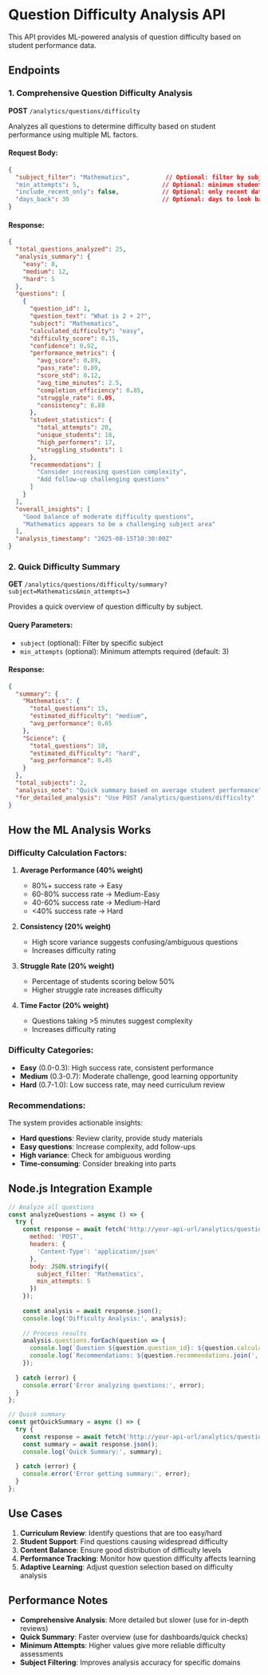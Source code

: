 # Question Difficulty Analysis API

This API provides ML-powered analysis of question difficulty based on student performance data.

## Endpoints

### 1. Comprehensive Question Difficulty Analysis

**POST** `/analytics/questions/difficulty`

Analyzes all questions to determine difficulty based on student performance using multiple ML factors.

#### Request Body:
```json
{
  "subject_filter": "Mathematics",          // Optional: filter by subject
  "min_attempts": 5,                       // Optional: minimum student attempts (default: 5)
  "include_recent_only": false,            // Optional: only recent data (default: false)
  "days_back": 30                          // Optional: days to look back if recent only (default: 30)
}
```

#### Response:
```json
{
  "total_questions_analyzed": 25,
  "analysis_summary": {
    "easy": 8,
    "medium": 12,
    "hard": 5
  },
  "questions": [
    {
      "question_id": 1,
      "question_text": "What is 2 + 2?",
      "subject": "Mathematics",
      "calculated_difficulty": "easy",
      "difficulty_score": 0.15,
      "confidence": 0.92,
      "performance_metrics": {
        "avg_score": 0.89,
        "pass_rate": 0.89,
        "score_std": 0.12,
        "avg_time_minutes": 2.5,
        "completion_efficiency": 0.85,
        "struggle_rate": 0.05,
        "consistency": 0.88
      },
      "student_statistics": {
        "total_attempts": 20,
        "unique_students": 18,
        "high_performers": 17,
        "struggling_students": 1
      },
      "recommendations": [
        "Consider increasing question complexity",
        "Add follow-up challenging questions"
      ]
    }
  ],
  "overall_insights": [
    "Good balance of moderate difficulty questions",
    "Mathematics appears to be a challenging subject area"
  ],
  "analysis_timestamp": "2025-08-15T10:30:00Z"
}
```

### 2. Quick Difficulty Summary

**GET** `/analytics/questions/difficulty/summary?subject=Mathematics&min_attempts=3`

Provides a quick overview of question difficulty by subject.

#### Query Parameters:
- `subject` (optional): Filter by specific subject
- `min_attempts` (optional): Minimum attempts required (default: 3)

#### Response:
```json
{
  "summary": {
    "Mathematics": {
      "total_questions": 15,
      "estimated_difficulty": "medium",
      "avg_performance": 0.65
    },
    "Science": {
      "total_questions": 10,
      "estimated_difficulty": "hard",
      "avg_performance": 0.45
    }
  },
  "total_subjects": 2,
  "analysis_note": "Quick summary based on average student performance",
  "for_detailed_analysis": "Use POST /analytics/questions/difficulty"
}
```

## How the ML Analysis Works

### Difficulty Calculation Factors:

1. **Average Performance (40% weight)**
   - 80%+ success rate → Easy
   - 60-80% success rate → Medium-Easy  
   - 40-60% success rate → Medium-Hard
   - <40% success rate → Hard

2. **Consistency (20% weight)**
   - High score variance suggests confusing/ambiguous questions
   - Increases difficulty rating

3. **Struggle Rate (20% weight)**
   - Percentage of students scoring below 50%
   - Higher struggle rate increases difficulty

4. **Time Factor (20% weight)**
   - Questions taking >5 minutes suggest complexity
   - Increases difficulty rating

### Difficulty Categories:

- **Easy** (0.0-0.3): High success rate, consistent performance
- **Medium** (0.3-0.7): Moderate challenge, good learning opportunity  
- **Hard** (0.7-1.0): Low success rate, may need curriculum review

### Recommendations:

The system provides actionable insights:
- **Hard questions**: Review clarity, provide study materials
- **Easy questions**: Increase complexity, add follow-ups
- **High variance**: Check for ambiguous wording
- **Time-consuming**: Consider breaking into parts

## Node.js Integration Example

```javascript
// Analyze all questions
const analyzeQuestions = async () => {
  try {
    const response = await fetch('http://your-api-url/analytics/questions/difficulty', {
      method: 'POST',
      headers: {
        'Content-Type': 'application/json'
      },
      body: JSON.stringify({
        subject_filter: 'Mathematics',
        min_attempts: 5
      })
    });
    
    const analysis = await response.json();
    console.log('Difficulty Analysis:', analysis);
    
    // Process results
    analysis.questions.forEach(question => {
      console.log(`Question ${question.question_id}: ${question.calculated_difficulty}`);
      console.log(`Recommendations: ${question.recommendations.join(', ')}`);
    });
    
  } catch (error) {
    console.error('Error analyzing questions:', error);
  }
};

// Quick summary
const getQuickSummary = async () => {
  try {
    const response = await fetch('http://your-api-url/analytics/questions/difficulty/summary');
    const summary = await response.json();
    console.log('Quick Summary:', summary);
    
  } catch (error) {
    console.error('Error getting summary:', error);
  }
};
```

## Use Cases

1. **Curriculum Review**: Identify questions that are too easy/hard
2. **Student Support**: Find questions causing widespread difficulty
3. **Content Balance**: Ensure good distribution of difficulty levels
4. **Performance Tracking**: Monitor how question difficulty affects learning
5. **Adaptive Learning**: Adjust question selection based on difficulty analysis

## Performance Notes

- **Comprehensive Analysis**: More detailed but slower (use for in-depth reviews)
- **Quick Summary**: Faster overview (use for dashboards/quick checks)
- **Minimum Attempts**: Higher values give more reliable difficulty assessments
- **Subject Filtering**: Improves analysis accuracy for specific domains
